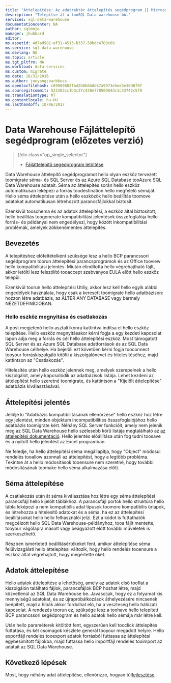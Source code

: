 ```yaml
---
title: "Áttelepítése: Az adatraktár áttelepítés segédprogram |} Microsoft Docs"
description: "Telepítse át a tooSQL Data warehouse-bA."
services: sql-data-warehouse
documentationcenter: NA
author: sqlmojo
manager: jhubbard
editor: 
ms.assetid: 4d7ad981-ef31-4513-b337-50bdc4709c09
ms.service: sql-data-warehouse
ms.devlang: NA
ms.topic: article
ms.tgt_pltfrm: NA
ms.workload: data-services
ms.custom: migrate
ms.date: 10/31/2016
ms.author: joeyong;barbkess
ms.openlocfilehash: c89909883fb42b0b04dd87a9973e5ee3e30d8f0f
ms.sourcegitcommit: 523283cc1b3c37c428e77850964dc1c33742c5f0
ms.translationtype: MT
ms.contentlocale: hu-HU
ms.lasthandoff: 10/06/2017
---
```

# <a name="data-warehouse-migration-utility-preview"></a>Data Warehouse Fájláttelepítő segédprogram (előzetes verzió)
> [!div class="op_single_selector"]
> * [Fájláttelepítő segédprogram letöltése][Download Migration Utility]
> 
> 

Data Warehouse áttelepítő segédprogramot hello olyan eszköz tervezett toomigrate séma- és SQL Server és az Azure SQL Database tooAzure SQL Data Warehouse adatait. Séma az áttelepítés során hello eszköz automatikusan leképezi a forrás toodestination hello megfelelő sémáját. Hello séma áttelepítése után a hello eszközök hello beállítás toomove adatokat automatikusan létrehozott parancsfájlokkal biztosít.

Ezenkívül tooschema és az adatok áttelepítési, a eszköz által biztosított, hello beállítás toogenerate kompatibilitási jelentések összefoglalója hello forrás- és példányai nem engedélyezi, hogy között inkompatibilitási problémák, amelyek zökkenőmentes áttelepítés.

## <a name="get-started"></a>Bevezetés
A telepítéshez előfeltételként szüksége lesz a hello BCP parancssori segédprogram toorun áttelepítési parancsprogramok és az Office tooview hello kompatibilitási jelentés. Miután elindította hello végrehajtható fájlt, akkor letölti lesz felszólító tooaccept szabványos EULA előtt hello eszköz települ.

Ezenkívül toorun hello áttelepítési Utiliy, akkor lesz kell hello egyik alábbi engedélyek használata, hogy csak a keresett toomigrate hello adatbázison: hozzon létre adatbázis, az ALTER ANY DATABASE vagy bármely NÉZETDEFINÍCIÓBAN.

### <a name="launching-hello-tool-and-connecting"></a>Hello eszköz megnyitása és csatlakozás
A post megjelenő hello asztali ikonra kattintva indítsa el hello eszköz telepítése. Hello eszköz megnyitásakor kérni fogja a egy kezdeti kapcsolat lapon adja meg a forrás és cél hello áttelepítési eszköz. Most támogatott SQL Server és az Azure SQL Database adatforrások és az SQL Data Warehouse célhelye. Ha bejelöli ezt követően kérni fogja tooconnect tooyour forráskiszolgáló kitölti a kiszolgálónevet és hitelesítéséhez, majd kattintson az "Csatlakozás".

Hitelesítés után hello eszköz jelennek meg, amelyek szerepelnek a hello kiszolgálót, amely kapcsolódik az adatbázisok listája. Lehet kezdeni az áttelepítést hello szeretné toomigrate, és kattintson a "Kijelölt áttelepítése" adatbázis kiválasztásával.

## <a name="migration-report"></a>Áttelepítési jelentés
Jelölje ki "Adatbázis kompatibilitásának ellenőrzése" hello eszköz hoz létre egy jelentést, minden objektum incompatibilities összefoglalójához hello adatbázis toomigrate kért. Néhány SQL Server funkcióit, amely nem jelenik meg az SQL Data Warehouse hello szélesebb körű listája megtalálható az [az áttelepítési dokumentáció][migration documentation]. Hello jelentés előállítása után fog tudni toosave és a nyitott hello jelentést az Excel programban.

Ne feledje, ha hello áttelepítési séma megállapítja, hogy "Object" módosul rendelés tooallow azonnali az áttelepítést, hogy a legtöbb probléma. Tekintse át a hello módosítások tooensure nem szeretné, hogy további módosításának toomake hello séma alkalmazása előtt.

## <a name="migrate-schema"></a>Séma áttelepítése
A csatlakozás után át séma kiválasztása hoz létre egy séma áttelepítési parancsfájl hello kijelölt táblákhoz. A parancsfájl portok hello struktúra hello tábla leképezi a nem kompatibilis adat típusok toomore kompatibilis űrlapok, és létrehozza a hitelesítő adatokat és a séma, ha ez az áttelepítési beállításokat hello hello felhasználói jelzi. Ezt a kódot is futtathatók megcélzott hello SQL Data Warehouse-példányhoz, tooa fájlt mentette, tooyour vágólapra másolt vagy beágyazott előtt további műveletek is szerkeszthető.  

Részben ismertetett beállításértékeket fent, amikor áttelepítése séma felülvizsgálati hello áttelepítési változik, hogy hello rendelés tooensure a eszköz által végrehajtott, hogy megértette őket.  

## <a name="migrate-data"></a>Adatok áttelepítése
Hello adatok áttelepítése a lehetőség, amely az adatok első tooflat a kiszolgálón található fájlok, parancsfájlok BCP hozhat létre, majd közvetlenül az SQL Data Warehouse be. Javasoljuk, hogy ez a folyamat kis mennyiségű adatokat, és az újrapróbálkozások áthelyezésére nincsenek beépített, majd a hibák akkor fordulhat elő, ha a veszteség hello hálózati kapcsolat. A rendezés toorun ez, szüksége lesz a toohave hello telepített BCP parancssori segédprogram és hello adatok hello sémája már létre kell.

Után hello paraméterek kitöltött fent, egyszerűen kell tooclick áttelepítés futtatása, és két csomagok készlete generál tooyour megadott helyre. Hello exportfájl rendelés tooexport adatok forrásból futtassa az áttelepítési egybesimított fájlokba, majd futtassa hello importfájl rendelés tooimport az adatait az SQL Data Warehouse.

## <a name="next-steps"></a>Következő lépések
Most, hogy néhány adat áttelepítése, ellenőrizze, hogyan túl[fejlesztése][develop].

<!--Image references-->

<!--Article references-->
[migration documentation]: sql-data-warehouse-overview-migrate.md
[develop]: sql-data-warehouse-overview-develop.md

<!--Other Web references--> 
[Download Migration Utility]: https://migrhoststorage.blob.core.windows.net/sqldwsample/DataWarehouseMigrationUtility.zip
